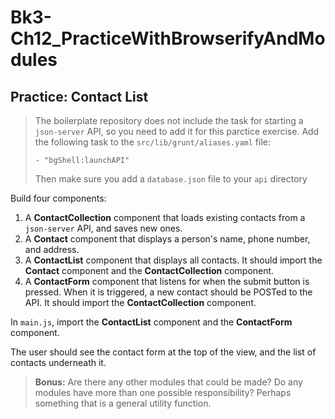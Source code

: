 # Bk3-Ch12_PracticeWithBrowserifyAndModules

## Practice: Contact List

> The boilerplate repository does not include the task for starting a `json-server` API, so you need to add it for this parctice exercise. Add the following task to the `src/lib/grunt/aliases.yaml` file:
>
>    `- "bgShell:launchAPI"`
>
> Then make sure you add a `database.json` file to your `api` directory


Build four components:

1. A **ContactCollection** component that loads existing contacts from a `json-server` API, and saves new ones.
1. A **Contact** component that displays a person's name, phone number, and address.
1. A **ContactList** component that displays all contacts. It should import the **Contact** component and the **ContactCollection** component.
1. A **ContactForm** component that listens for when the submit button is pressed. When it is triggered, a new contact should be POSTed to the API. It should import the **ContactCollection** component.

In `main.js`, import the **ContactList** component and the **ContactForm** component.

The user should see the contact form at the top of the view, and the list of contacts underneath it.

> **Bonus:** Are there any other modules that could be made? Do any modules have more than one possible responsibility? Perhaps something that is a general utility function.
